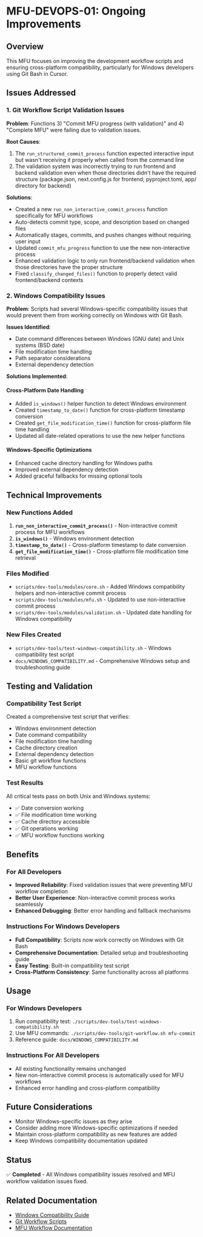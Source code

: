 # MFU-DEVOPS-01: Ongoing Improvements

## Overview

This MFU focuses on improving the development workflow scripts and ensuring cross-platform compatibility, particularly for Windows developers using Git Bash in Cursor.

## Issues Addressed

### 1. Git Workflow Script Validation Issues

**Problem**: Functions 3) "Commit MFU progress (with validation)" and 4) "Complete MFU" were failing due to validation issues.

**Root Causes**:

1. The `run_structured_commit_process` function expected interactive input but wasn't receiving it properly when called from the command line
2. The validation system was incorrectly trying to run frontend and backend validation even when those directories didn't have the required structure (package.json, next.config.js for frontend; pyproject.toml, app/ directory for backend)

**Solutions**:

- Created a new `run_non_interactive_commit_process` function specifically for MFU workflows
- Auto-detects commit type, scope, and description based on changed files
- Automatically stages, commits, and pushes changes without requiring user input
- Updated `commit_mfu_progress` function to use the new non-interactive process
- Enhanced validation logic to only run frontend/backend validation when those directories have the proper structure
- Fixed `classify_changed_files()` function to properly detect valid frontend/backend contexts

### 2. Windows Compatibility Issues

**Problem**: Scripts had several Windows-specific compatibility issues that would prevent them from working correctly on Windows with Git Bash.

**Issues Identified**:

- Date command differences between Windows (GNU date) and Unix systems (BSD date)
- File modification time handling
- Path separator considerations
- External dependency detection

**Solutions Implemented**:

#### Cross-Platform Date Handling

- Added `is_windows()` helper function to detect Windows environment
- Created `timestamp_to_date()` function for cross-platform timestamp conversion
- Created `get_file_modification_time()` function for cross-platform file time handling
- Updated all date-related operations to use the new helper functions

#### Windows-Specific Optimizations

- Enhanced cache directory handling for Windows paths
- Improved external dependency detection
- Added graceful fallbacks for missing optional tools

## Technical Improvements

### New Functions Added

1. **`run_non_interactive_commit_process()`** - Non-interactive commit process for MFU workflows
2. **`is_windows()`** - Windows environment detection
3. **`timestamp_to_date()`** - Cross-platform timestamp to date conversion
4. **`get_file_modification_time()`** - Cross-platform file modification time retrieval

### Files Modified

- `scripts/dev-tools/modules/core.sh` - Added Windows compatibility helpers and non-interactive commit process
- `scripts/dev-tools/modules/mfu.sh` - Updated to use non-interactive commit process
- `scripts/dev-tools/modules/validation.sh` - Updated date handling for Windows compatibility

### New Files Created

- `scripts/dev-tools/test-windows-compatibility.sh` - Windows compatibility test script
- `docs/WINDOWS_COMPATIBILITY.md` - Comprehensive Windows setup and troubleshooting guide

## Testing and Validation

### Compatibility Test Script

Created a comprehensive test script that verifies:

- Windows environment detection
- Date command compatibility
- File modification time handling
- Cache directory creation
- External dependency detection
- Basic git workflow functions
- MFU workflow functions

### Test Results

All critical tests pass on both Unix and Windows systems:

- ✅ Date conversion working
- ✅ File modification time working
- ✅ Cache directory accessible
- ✅ Git operations working
- ✅ MFU workflow functions working

## Benefits

### For All Developers

- **Improved Reliability**: Fixed validation issues that were preventing MFU workflow completion
- **Better User Experience**: Non-interactive commit process works seamlessly
- **Enhanced Debugging**: Better error handling and fallback mechanisms

### Instructions For Windows Developers

- **Full Compatibility**: Scripts now work correctly on Windows with Git Bash
- **Comprehensive Documentation**: Detailed setup and troubleshooting guide
- **Easy Testing**: Built-in compatibility test script
- **Cross-Platform Consistency**: Same functionality across all platforms

## Usage

### For Windows Developers

1. Run compatibility test: `./scripts/dev-tools/test-windows-compatibility.sh`
2. Use MFU commands: `./scripts/dev-tools/git-workflow.sh mfu-commit`
3. Reference guide: `docs/WINDOWS_COMPATIBILITY.md`

### Instructions For All Developers

- All existing functionality remains unchanged
- New non-interactive commit process is automatically used for MFU workflows
- Enhanced error handling and cross-platform compatibility

## Future Considerations

- Monitor Windows-specific issues as they arise
- Consider adding more Windows-specific optimizations if needed
- Maintain cross-platform compatibility as new features are added
- Keep Windows compatibility documentation updated

## Status

✅ **Completed** - All Windows compatibility issues resolved and MFU workflow validation issues fixed.

## Related Documentation

- [Windows Compatibility Guide](../WINDOWS_COMPATIBILITY.md)
- [Git Workflow Scripts](../../scripts/dev-tools/README.md)
- [MFU Workflow Documentation](../../docs/CONVENTIONS.md)
